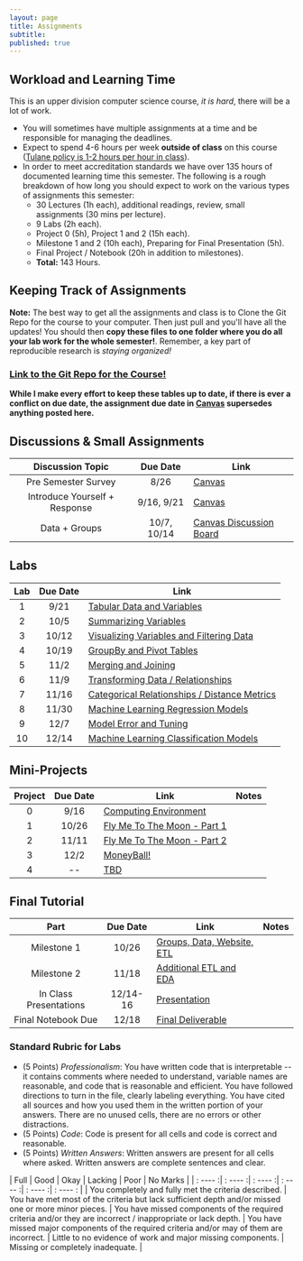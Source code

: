 ```yaml
---
layout: page
title: Assignments
subtitle:
published: true
---
```


## Workload and Learning Time

This is an upper division computer science course, *it is hard*, there will be a lot of work.
* You will sometimes have multiple assignments at a time and be responsible for managing the deadlines.  
* Expect to spend 4-6 hours per week **outside of class** on this course ([Tulane policy is 1-2 hours per hour in class](https://catalog.tulane.edu/)).  
* In order to meet accreditation standards we have over 135 hours of documented learning time this semester.  The following is a rough breakdown of how long you should expect to work on the various types of assignments this semester:  
  * 30 Lectures (1h each), additional readings, review, small assignments (30 mins per lecture).
  * 9 Labs (2h each).
  * Project 0 (5h), Project 1 and 2 (15h each).
  * Milestone 1 and 2 (10h each), Preparing for Final Presentation (5h).
  * Final Project / Notebook (20h in addition to milestones).
  * **Total:** 143 Hours.

## Keeping Track of Assignments

**Note:** The best way to get all the assignments and class is to Clone the Git Repo for the course to your computer.  Then just pull and you'll have all the updates!  You should then **copy these files to one folder where you do all your lab work for the whole semester!**.  Remember, a key part of reproducible research is *staying organized!*

### [Link to the Git Repo for the Course!](https://github.com/nmattei/cmps3160)

**While I make every effort to keep these tables up to date, if there is ever a conflict on due date, the assignment due date in [Canvas](https://tulane.instructure.com/) supersedes anything posted here.**

## Discussions & Small Assignments

| Discussion Topic | Due Date | Link |
|:-------:|:--------:|----|
| Pre Semester Survey | 8/26 | [Canvas](https://tulane.instructure.com/)
| Introduce Yourself + Response | 9/16, 9/21  | [Canvas](https://tulane.instructure.com/)
| Data + Groups | 10/7, 10/14 | [Canvas Discussion Board]()


## Labs

| Lab     | Due Date | Link |
|:-------:|:--------:|----  |
| 1 | 9/21 | [Tabular Data and Variables](https://github.com/nmattei/cmps3160/tree/master/_labs) |
| 2 | 10/5 | [Summarizing Variables](https://github.com/nmattei/cmps3160/tree/master/_labs) |
| 3 | 10/12 | [Visualizing Variables and Filtering Data](https://github.com/nmattei/cmps3160/tree/master/_labs) | 
| 4 | 10/19 | [GroupBy and Pivot Tables](https://github.com/nmattei/cmps3160/tree/master/_labs) | 
| 5 | 11/2 | [Merging and Joining](https://github.com/nmattei/cmps3160/tree/master/_labs) | 
| 6 | 11/9 | [Transforming Data / Relationships](https://github.com/nmattei/cmps3160/tree/master/_labs) |
| 7 | 11/16 | [Categorical Relationships / Distance Metrics](https://github.com/nmattei/cmps3160/tree/master/_labs) |
| 8 | 11/30 | [Machine Learning Regression Models](https://github.com/nmattei/cmps3160/tree/master/_labs) |
| 9 | 12/7 | [Model Error and Tuning](https://github.com/nmattei/cmps3160/tree/master/_labs) |
| 10 | 12/14 | [Machine Learning Classification Models](https://github.com/nmattei/cmps3160/tree/master/_labs) |

## Mini-Projects

| Project | Due Date | Link | Notes |
|:-------:|:--------:|----|-----|
| 0 | 9/16 | [Computing Environment](https://github.com/nmattei/cmps3160/tree/master/_projects/project0) |
| 1 | 10/26 | [Fly Me To The Moon - Part 1](/_projects/Project1.md) | 
| 2 | 11/11 | [Fly Me To The Moon - Part 2](/_projects/Project1.md) | 
| 3 | 12/2 | [MoneyBall!](/_projects/Project2.md) | 
| 4 | -- | [TBD]() | 


## Final Tutorial

| Part    | Due Date | Link | Notes |
|:-------:|:--------:|----  |----- |
| Milestone 1 | 10/26 | [Groups, Data, Website, ETL](/_projects/FinalTutorial.md) |
| Milestone 2 | 11/18 | [Additional ETL and EDA](/_projects/FinalTutorial.md) | 
| In Class Presentations | 12/14-16 | [Presentation](/_projects/FinalTutorial.md) | 
| Final Notebook Due | 12/18 | [Final Deliverable](/_projects/FinalTutorial.md) | 


### Standard Rubric for Labs

* (5 Points) *Professionalism*: You have written code that is interpretable -- it contains comments where needed to understand, variable names are reasonable, and code that is reasonable and efficient. You have followed directions to turn in the file, clearly labeling everything. You have cited all sources and how you used them in the written portion of your answers.  There are no unused cells, there are no errors or other distractions.
* (5 Points) *Code*: Code is present for all cells and code is correct and reasonable.
* (5 Points) *Written Answers*: Written answers are present for all cells where asked.  Written answers are complete sentences and clear.

| Full    |    Good |  Okay |   Lacking   |   Poor  | No Marks |
| : ---- :| : ---- :| : ---- :| : ---- :| : ---- :| : ---- : |
| You completely and fully met the criteria described. | You have met most of the criteria but lack sufficient depth and/or missed one or more minor pieces. | You have missed components of the required criteria and/or they are incorrect / inappropriate or lack depth. | You have missed major components of the required criteria and/or may of them are incorrect. | Little to no evidence of work and major missing components. | Missing or completely inadequate. | 